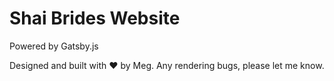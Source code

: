# Shai Brides Website

Powered by Gatsby.js

Designed and built with ❤️ by Meg. Any rendering bugs, please let me know.